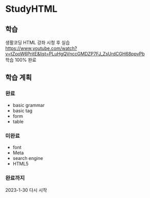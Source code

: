 # StudyHTML

## 학습
생활코딩 HTML 강좌 시청 후 실습   
https://www.youtube.com/watch?v=tZooW6PritE&list=PLuHgQVnccGMDZP7FJ_ZsUrdCGH68ppvPb   
학습 100% 완료   

## 학습 계획
### 완료
* basic grammar
* basic tag
* form
* table   

### 미완료
* font
* Meta
* search engine
* HTML5

### 완료까지 
2023-1-30 다시 시작

